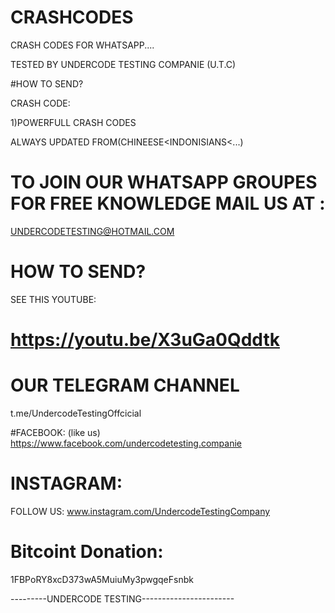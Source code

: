 # CRASHCODES
CRASH CODES FOR WHATSAPP....

TESTED BY UNDERCODE TESTING COMPANIE (U.T.C)

#HOW TO SEND?

CRASH CODE:

1)POWERFULL CRASH CODES 

ALWAYS UPDATED FROM(CHINEESE<INDONISIANS<...)

# TO JOIN OUR WHATSAPP GROUPES FOR FREE KNOWLEDGE MAIL US AT :


 UNDERCODETESTING@HOTMAIL.COM

# HOW TO SEND?

SEE THIS YOUTUBE:

# https://youtu.be/X3uGa0Qddtk



# OUR TELEGRAM CHANNEL

 t.me/UndercodeTestingOffcicial

#FACEBOOK:
(like us)
https://www.facebook.com/undercodetesting.companie

# INSTAGRAM:
FOLLOW US:
www.instagram.com/UndercodeTestingCompany

# Bitcoint Donation:

1FBPoRY8xcD373wA5MuiuMy3pwgqeFsnbk

---------UNDERCODE TESTING-----------------------
